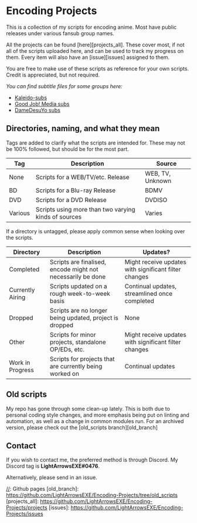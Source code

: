 # Encoding Projects

This is a collection of my scripts for encoding anime.
Most have public releases under various fansub group names.

All the projects can be found [here][projects_all].
These cover most, if not all of the scripts uploaded here,
and can be used to track my progress on them.
Every item will also have an [issue][issues] assigned to them.

You are free to make use of these scripts as reference for your own scripts.
Credit is appreciated, but not required.

*You can find subtitle files for some groups here:*

- [Kaleido-subs][kaleido]
- [Good Job! Media subs][gjm]
- [DameDesuYo subs][ddy]

## Directories, naming, and what they mean

Tags are added to clarify what the scripts are intended for.
These may not be 100% followed, but should be for the most part.

| Tag | Description | Source |
|-----|-------------|--------|
| None | Scripts for a WEB/TV/etc. Release | WEB, TV, Unknown |
| BD   | Scripts for a Blu-ray Release | BDMV |
| DVD  | Scripts for a DVD Release | DVDISO |
| Various | Scripts using more than two varying kinds of sources | Varies |

If a directory is untagged, please apply common sense when looking over the scripts.

| Directory | Description | Updates? |
|-----------|-------------| ---------|
| Completed | Scripts are finalised, encode might not necessarily be done | Might receive updates with significant filter changes |
| Currently Airing | Scripts updated on a rough week-to-week basis | Continual updates, streamlined once completed |
| Dropped | Scripts are no longer being updated, project is dropped | None |
| Other | Scripts for minor projects, standalone OP/EDs, etc. | Might receive updates with significant filter changes |
| Work in Progress | Scripts for projects that are currently being worked on | Continual updates |

## Old scripts

My repo has gone through some clean-up lately.
This is both due to personal coding style changes,
and more emphasis being put on linting and automation,
as well as a change in common modules run.
For an archived version, please check out the [old_scripts branch][old_branch]

## Contact

If you wish to contact me, the preferred method is through Discord.
My Discord tag is **LightArrowsEXE#0476**.

Alternatively, please send in an issue.

[//]: Groups
[kaleido]: https://github.com/Kaleido-subs/
[gjm]: https://github.com/GoodJobMedia/gjmbatchscripts
[ddy]: https://github.com/DameDesuYo

[//]: Github pages
[old_branch]: https://github.com/LightArrowsEXE/Encoding-Projects/tree/old_scripts
[projects_all]: https://github.com/LightArrowsEXE/Encoding-Projects/projects
[issues]: https://github.com/LightArrowsEXE/Encoding-Projects/issues
